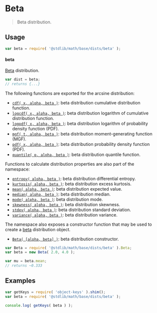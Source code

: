<!--

@license Apache-2.0

Copyright (c) 2018 The Stdlib Authors.

Licensed under the Apache License, Version 2.0 (the "License");
you may not use this file except in compliance with the License.
You may obtain a copy of the License at

   http://www.apache.org/licenses/LICENSE-2.0

Unless required by applicable law or agreed to in writing, software
distributed under the License is distributed on an "AS IS" BASIS,
WITHOUT WARRANTIES OR CONDITIONS OF ANY KIND, either express or implied.
See the License for the specific language governing permissions and
limitations under the License.

-->

# Beta

> Beta distribution.

<section class="usage">

## Usage

```javascript
var beta = require( '@stdlib/math/base/dists/beta' );
```

#### beta

[Beta][beta-distribution] distribution.

```javascript
var dist = beta;
// returns {...}
```

The following functions are exported for the arcsine distribution:

<!-- <toc pattern="*+(cdf|pdf|mgf|quantile)*"> -->

<div class="namespace-toc">

-   <span class="signature">[`cdf( x, alpha, beta )`][@stdlib/math/base/dists/beta/cdf]</span><span class="delimiter">: </span><span class="description">beta distribution cumulative distribution function.</span>
-   <span class="signature">[`logcdf( x, alpha, beta )`][@stdlib/math/base/dists/beta/logcdf]</span><span class="delimiter">: </span><span class="description">beta distribution logarithm of cumulative distribution function.</span>
-   <span class="signature">[`logpdf( x, alpha, beta )`][@stdlib/math/base/dists/beta/logpdf]</span><span class="delimiter">: </span><span class="description">beta distribution logarithm of probability density function (PDF).</span>
-   <span class="signature">[`mgf( t, alpha, beta )`][@stdlib/math/base/dists/beta/mgf]</span><span class="delimiter">: </span><span class="description">beta distribution moment-generating function (MGF).</span>
-   <span class="signature">[`pdf( x, alpha, beta )`][@stdlib/math/base/dists/beta/pdf]</span><span class="delimiter">: </span><span class="description">beta distribution probability density function (PDF).</span>
-   <span class="signature">[`quantile( p, alpha, beta )`][@stdlib/math/base/dists/beta/quantile]</span><span class="delimiter">: </span><span class="description">beta distribution quantile function.</span>

</div>

<!-- </toc> -->

Functions to calculate distribution properties are also part of the namespace:

<!-- <toc pattern="*+(entropy|kurtosis|mean|median|mode|skewness|stdev|variance)*"> -->

<div class="namespace-toc">

-   <span class="signature">[`entropy( alpha, beta )`][@stdlib/math/base/dists/beta/entropy]</span><span class="delimiter">: </span><span class="description">beta distribution differential entropy.</span>
-   <span class="signature">[`kurtosis( alpha, beta )`][@stdlib/math/base/dists/beta/kurtosis]</span><span class="delimiter">: </span><span class="description">beta distribution excess kurtosis.</span>
-   <span class="signature">[`mean( alpha, beta )`][@stdlib/math/base/dists/beta/mean]</span><span class="delimiter">: </span><span class="description">beta distribution expected value.</span>
-   <span class="signature">[`median( alpha, beta )`][@stdlib/math/base/dists/beta/median]</span><span class="delimiter">: </span><span class="description">beta distribution median.</span>
-   <span class="signature">[`mode( alpha, beta )`][@stdlib/math/base/dists/beta/mode]</span><span class="delimiter">: </span><span class="description">beta distribution mode.</span>
-   <span class="signature">[`skewness( alpha, beta )`][@stdlib/math/base/dists/beta/skewness]</span><span class="delimiter">: </span><span class="description">beta distribution skewness.</span>
-   <span class="signature">[`stdev( alpha, beta )`][@stdlib/math/base/dists/beta/stdev]</span><span class="delimiter">: </span><span class="description">beta distribution standard deviation.</span>
-   <span class="signature">[`variance( alpha, beta )`][@stdlib/math/base/dists/beta/variance]</span><span class="delimiter">: </span><span class="description">beta distribution variance.</span>

</div>

<!-- </toc> -->

The namespace also exposes a constructor function that may be used to create a [beta][beta-distribution] distribution object.

<!-- <toc pattern="*ctor*"> -->

<div class="namespace-toc">

-   <span class="signature">[`Beta( [alpha, beta] )`][@stdlib/math/base/dists/beta/ctor]</span><span class="delimiter">: </span><span class="description">beta distribution constructor.</span>

</div>

<!-- </toc> -->

```javascript
var Beta = require( '@stdlib/math/base/dists/beta' ).Beta;
var beta = new Beta( 2.0, 4.0 );

var mu = beta.mean;
// returns ~0.333
```

</section>

<!-- /.usage -->

<section class="examples">

## Examples

<!-- TODO: better examples -->

<!-- eslint no-undef: "error" -->

```javascript
var getKeys = require( 'object-keys' ).shim();
var beta = require( '@stdlib/math/base/dists/beta' );

console.log( getKeys( beta ) );
```

</section>

<!-- /.examples -->

<section class="links">

[beta-distribution]: https://en.wikipedia.org/wiki/Beta_distribution

<!-- <toc-links> -->

[@stdlib/math/base/dists/beta/ctor]: https://github.com/stdlib-js/stdlib

[@stdlib/math/base/dists/beta/entropy]: https://github.com/stdlib-js/stdlib

[@stdlib/math/base/dists/beta/kurtosis]: https://github.com/stdlib-js/stdlib

[@stdlib/math/base/dists/beta/mean]: https://github.com/stdlib-js/stdlib

[@stdlib/math/base/dists/beta/median]: https://github.com/stdlib-js/stdlib

[@stdlib/math/base/dists/beta/mode]: https://github.com/stdlib-js/stdlib

[@stdlib/math/base/dists/beta/skewness]: https://github.com/stdlib-js/stdlib

[@stdlib/math/base/dists/beta/stdev]: https://github.com/stdlib-js/stdlib

[@stdlib/math/base/dists/beta/variance]: https://github.com/stdlib-js/stdlib

[@stdlib/math/base/dists/beta/cdf]: https://github.com/stdlib-js/stdlib

[@stdlib/math/base/dists/beta/logcdf]: https://github.com/stdlib-js/stdlib

[@stdlib/math/base/dists/beta/logpdf]: https://github.com/stdlib-js/stdlib

[@stdlib/math/base/dists/beta/mgf]: https://github.com/stdlib-js/stdlib

[@stdlib/math/base/dists/beta/pdf]: https://github.com/stdlib-js/stdlib

[@stdlib/math/base/dists/beta/quantile]: https://github.com/stdlib-js/stdlib

<!-- </toc-links> -->

</section>

<!-- /.links -->
